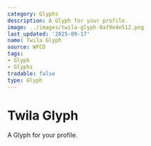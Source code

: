 ```yaml
---
category: Glyphs
description: A Glyph for your profile.
image: ../images/twila-glyph-8af9e4e512.png
last_updated: '2025-09-17'
name: Twila Glyph
source: WFCD
tags:
- Glyph
- Glyphs
tradable: false
type: Glyph
---
```


# Twila Glyph

A Glyph for your profile.

